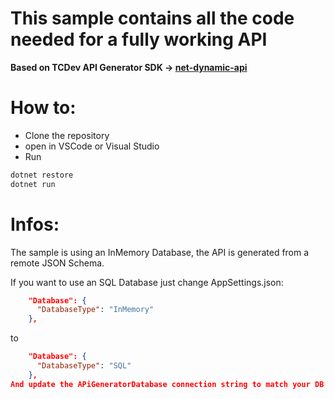 # This sample contains all the code needed for a fully working API
**Based on TCDev API Generator SDK -> [net-dynamic-api](https://github.com/DeeJayTC/net-dynamic-api)**

# How to:
* Clone the repository 
* open in VSCode or Visual Studio
* Run
```csharp
dotnet restore
dotnet run
```

# Infos:
The sample is using an InMemory Database, the API is generated from a remote JSON Schema. 

If you want to use an SQL Database just change AppSettings.json:

```json
    "Database": {
      "DatabaseType": "InMemory"
    },
```
to
```json
    "Database": {
      "DatabaseType": "SQL"
    },
And update the APiGeneratorDatabase connection string to match your DB
```


